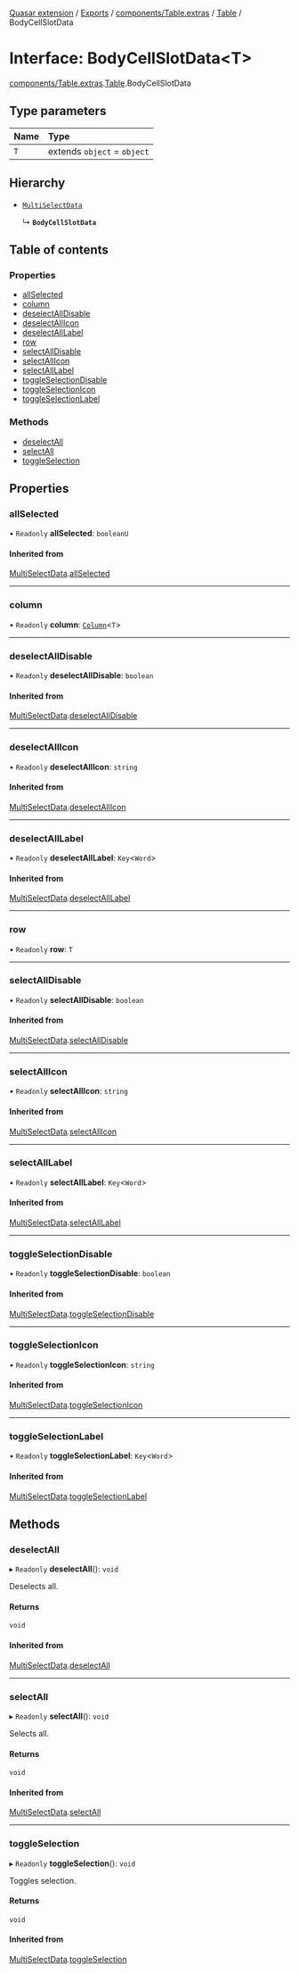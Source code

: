 [Quasar extension](../index.md) / [Exports](../modules.md) / [components/Table.extras](../modules/components_Table_extras.md) / [Table](../modules/components_Table_extras.Table.md) / BodyCellSlotData

# Interface: BodyCellSlotData<T\>

[components/Table.extras](../modules/components_Table_extras.md).[Table](../modules/components_Table_extras.Table.md).BodyCellSlotData

## Type parameters

| Name | Type |
| :------ | :------ |
| `T` | extends `object` = `object` |

## Hierarchy

- [`MultiSelectData`](components_Table_extras.Table.MultiSelectData.md)

  ↳ **`BodyCellSlotData`**

## Table of contents

### Properties

- [allSelected](components_Table_extras.Table.BodyCellSlotData.md#allselected)
- [column](components_Table_extras.Table.BodyCellSlotData.md#column)
- [deselectAllDisable](components_Table_extras.Table.BodyCellSlotData.md#deselectalldisable)
- [deselectAllIcon](components_Table_extras.Table.BodyCellSlotData.md#deselectallicon)
- [deselectAllLabel](components_Table_extras.Table.BodyCellSlotData.md#deselectalllabel)
- [row](components_Table_extras.Table.BodyCellSlotData.md#row)
- [selectAllDisable](components_Table_extras.Table.BodyCellSlotData.md#selectalldisable)
- [selectAllIcon](components_Table_extras.Table.BodyCellSlotData.md#selectallicon)
- [selectAllLabel](components_Table_extras.Table.BodyCellSlotData.md#selectalllabel)
- [toggleSelectionDisable](components_Table_extras.Table.BodyCellSlotData.md#toggleselectiondisable)
- [toggleSelectionIcon](components_Table_extras.Table.BodyCellSlotData.md#toggleselectionicon)
- [toggleSelectionLabel](components_Table_extras.Table.BodyCellSlotData.md#toggleselectionlabel)

### Methods

- [deselectAll](components_Table_extras.Table.BodyCellSlotData.md#deselectall)
- [selectAll](components_Table_extras.Table.BodyCellSlotData.md#selectall)
- [toggleSelection](components_Table_extras.Table.BodyCellSlotData.md#toggleselection)

## Properties

### allSelected

• `Readonly` **allSelected**: `booleanU`

#### Inherited from

[MultiSelectData](components_Table_extras.Table.MultiSelectData.md).[allSelected](components_Table_extras.Table.MultiSelectData.md#allselected)

___

### column

• `Readonly` **column**: [`Column`](components_Table_extras.Table.Column.md)<`T`\>

___

### deselectAllDisable

• `Readonly` **deselectAllDisable**: `boolean`

#### Inherited from

[MultiSelectData](components_Table_extras.Table.MultiSelectData.md).[deselectAllDisable](components_Table_extras.Table.MultiSelectData.md#deselectalldisable)

___

### deselectAllIcon

• `Readonly` **deselectAllIcon**: `string`

#### Inherited from

[MultiSelectData](components_Table_extras.Table.MultiSelectData.md).[deselectAllIcon](components_Table_extras.Table.MultiSelectData.md#deselectallicon)

___

### deselectAllLabel

• `Readonly` **deselectAllLabel**: `Key`<`Word`\>

#### Inherited from

[MultiSelectData](components_Table_extras.Table.MultiSelectData.md).[deselectAllLabel](components_Table_extras.Table.MultiSelectData.md#deselectalllabel)

___

### row

• `Readonly` **row**: `T`

___

### selectAllDisable

• `Readonly` **selectAllDisable**: `boolean`

#### Inherited from

[MultiSelectData](components_Table_extras.Table.MultiSelectData.md).[selectAllDisable](components_Table_extras.Table.MultiSelectData.md#selectalldisable)

___

### selectAllIcon

• `Readonly` **selectAllIcon**: `string`

#### Inherited from

[MultiSelectData](components_Table_extras.Table.MultiSelectData.md).[selectAllIcon](components_Table_extras.Table.MultiSelectData.md#selectallicon)

___

### selectAllLabel

• `Readonly` **selectAllLabel**: `Key`<`Word`\>

#### Inherited from

[MultiSelectData](components_Table_extras.Table.MultiSelectData.md).[selectAllLabel](components_Table_extras.Table.MultiSelectData.md#selectalllabel)

___

### toggleSelectionDisable

• `Readonly` **toggleSelectionDisable**: `boolean`

#### Inherited from

[MultiSelectData](components_Table_extras.Table.MultiSelectData.md).[toggleSelectionDisable](components_Table_extras.Table.MultiSelectData.md#toggleselectiondisable)

___

### toggleSelectionIcon

• `Readonly` **toggleSelectionIcon**: `string`

#### Inherited from

[MultiSelectData](components_Table_extras.Table.MultiSelectData.md).[toggleSelectionIcon](components_Table_extras.Table.MultiSelectData.md#toggleselectionicon)

___

### toggleSelectionLabel

• `Readonly` **toggleSelectionLabel**: `Key`<`Word`\>

#### Inherited from

[MultiSelectData](components_Table_extras.Table.MultiSelectData.md).[toggleSelectionLabel](components_Table_extras.Table.MultiSelectData.md#toggleselectionlabel)

## Methods

### deselectAll

▸ `Readonly` **deselectAll**(): `void`

Deselects all.

#### Returns

`void`

#### Inherited from

[MultiSelectData](components_Table_extras.Table.MultiSelectData.md).[deselectAll](components_Table_extras.Table.MultiSelectData.md#deselectall)

___

### selectAll

▸ `Readonly` **selectAll**(): `void`

Selects all.

#### Returns

`void`

#### Inherited from

[MultiSelectData](components_Table_extras.Table.MultiSelectData.md).[selectAll](components_Table_extras.Table.MultiSelectData.md#selectall)

___

### toggleSelection

▸ `Readonly` **toggleSelection**(): `void`

Toggles selection.

#### Returns

`void`

#### Inherited from

[MultiSelectData](components_Table_extras.Table.MultiSelectData.md).[toggleSelection](components_Table_extras.Table.MultiSelectData.md#toggleselection)
